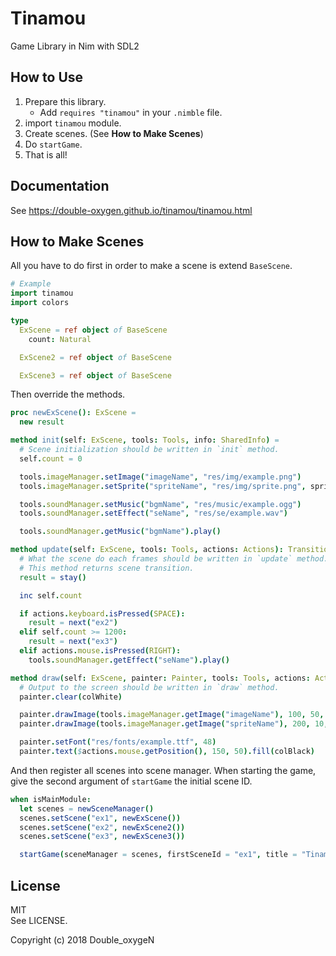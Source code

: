 # Tinamou

Game Library in Nim with SDL2

## How to Use

1. Prepare this library.
    - Add `requires "tinamou"` in your `.nimble` file.
1. import `tinamou` module.
1. Create scenes. (See **How to Make Scenes**)
1. Do `startGame`.
1. That is all!

## Documentation

See https://double-oxygen.github.io/tinamou/tinamou.html

## How to Make Scenes

All you have to do first in order to make a scene is extend `BaseScene`.

```nim
# Example
import tinamou
import colors

type
  ExScene = ref object of BaseScene
    count: Natural

  ExScene2 = ref object of BaseScene

  ExScene3 = ref object of BaseScene

```

Then override the methods.

```nim
proc newExScene(): ExScene =
  new result

method init(self: ExScene, tools: Tools, info: SharedInfo) =
  # Scene initialization should be written in `init` method.
  self.count = 0

  tools.imageManager.setImage("imageName", "res/img/example.png")
  tools.imageManager.setSprite("spriteName", "res/img/sprite.png", spriteWidth = 32, spriteHeight = 32)

  tools.soundManager.setMusic("bgmName", "res/music/example.ogg")
  tools.soundManager.setEffect("seName", "res/se/example.wav")

  tools.soundManager.getMusic("bgmName").play()

method update(self: ExScene, tools: Tools, actions: Actions): Transition =
  # What the scene do each frames should be written in `update` method.
  # This method returns scene transition.
  result = stay()

  inc self.count

  if actions.keyboard.isPressed(SPACE):
    result = next("ex2")
  elif self.count >= 1200:
    result = next("ex3")
  elif actions.mouse.isPressed(RIGHT):
    tools.soundManager.getEffect("seName").play()

method draw(self: ExScene, painter: Painter, tools: Tools, actions: Actions) =
  # Output to the screen should be written in `draw` method.
  painter.clear(colWhite)

  painter.drawImage(tools.imageManager.getImage("imageName"), 100, 50, 100, 80)
  painter.drawImage(tools.imageManager.getImage("spriteName"), 200, 10, spriteNum = 2)

  painter.setFont("res/fonts/example.ttf", 48)
  painter.text($actions.mouse.getPosition(), 150, 50).fill(colBlack)

```

And then register all scenes into scene manager.
When starting the game, give the second argument of `startGame` the initial scene ID.

```nim
when isMainModule:
  let scenes = newSceneManager()
  scenes.setScene("ex1", newExScene())
  scenes.setScene("ex2", newExScene2())
  scenes.setScene("ex3", newExScene3())

  startGame(sceneManager = scenes, firstSceneId = "ex1", title = "Tinamou Example", width = 1200, height = 800, showFPS = true)

```

## License

MIT  
See LICENSE.

Copyright (c) 2018 Double_oxygeN
